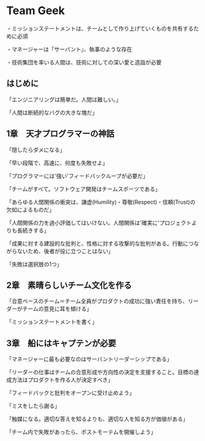 # Team Geek

・ミッションステートメントは、チームとして作り上げていくものを共有するために必須

・マネージャーは「サーバント」、執事のような存在

・技術集団を率いる人間は、技術に対しての深い愛と造詣が必要

## はじめに

「エンジニアリングは簡単だ。人間は難しい。」

「人間は断続的なバグの大きな塊だ」

## 1章　天才プログラマーの神話

「隠したらダメになる」

「早い段階で、高速に、何度も失敗せよ」

「プログラマーには'強い'フィードバックループが必要だ」

「チームがすべて。ソフトウェア開発はチームスポーツである」

「あらゆる人間関係の衝突は、謙虚(Humility)・尊敬(Respect)・信頼(Trust)の欠如によるものだ」

「人間関係の力を過小評価してはいけない。人間関係は'確実に'プロジェクトよりも長続きする」

「成果に対する建設的な批判と、性格に対する攻撃的な批判がある。行動につながらないため、後者が役に立つことはない」

「失敗は選択肢の1つ」

## 2章　素晴らしいチーム文化を作る

「合意ベースのチーム＝チーム全員がプロダクトの成功に強い責任を持ち、リーダーがチームの意見に耳を傾ける」

「ミッションステートメントを書く」

## 3章　船にはキャプテンが必要

「マネージャーに最も必要なのはサーバントリーダーシップである」

「リーダーの仕事はチームの合意形成や方向性の決定を支援すること。目標の達成方法はプロダクトを作る人が決定すべき」

「フィードバックと批判をオープンに受け止めよう」

「ミスをしたら謝る」

「触媒になる。適切な答えを知るよりも、適切な人を知る方が価値がある」

「チーム内で失敗があったら、ポストモーテムを開催しよう」






